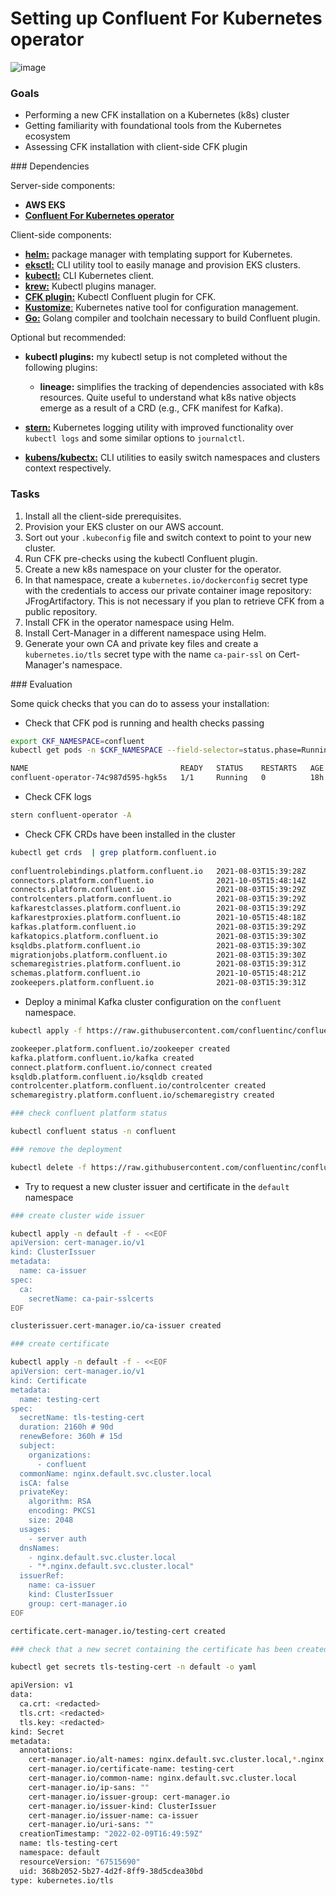 # Setting up Confluent For Kubernetes operator

![image](https://user-images.githubusercontent.com/3109377/153290401-b6a94bc6-bc22-43f0-ba3d-582dd81815f1.png)

### Goals

* Performing a new CFK installation on a Kubernetes (k8s) cluster
* Getting familiarity with foundational tools from the Kubernetes ecosystem  
* Assessing CFK installation with client-side CFK plugin


### Dependencies 

Server-side components: 

* **AWS EKS**
* [**Confluent For Kubernetes operator**](https://github.com/confluentinc/confluent-operator/blob/master/charts/README.md)

Client-side components: 

* [**helm:**](https://helm.sh/) package manager with templating support for Kubernetes.  
* [**eksctl:**](https://eksctl.io/) CLI utility tool to easily manage and provision EKS clusters.
* [**kubectl:**](https://kubernetes.io/docs/tasks/tools/) CLI Kubernetes client.
* [**krew:**](https://krew.sigs.k8s.io/) Kubectl plugins manager.   
* [**CFK plugin:**](https://github.com/confluentinc/confluent-operator#install-kubectl-plugin) Kubectl Confluent plugin for CFK.
* [**Kustomize**:](https://kustomize.io/) Kubernetes native tool for configuration management.
* [**Go:**](https://go.dev/doc/install) Golang compiler and toolchain necessary to build Confluent plugin. 

Optional but recommended: 

* **kubectl plugins:** my kubectl setup is not completed without the following plugins:

	* **lineage:** simplifies the tracking of dependencies associated with k8s resources. Quite useful to understand what k8s native objects emerge as a result of a CRD (e.g., CFK manifest for Kafka).     
	
* [**stern:**](https://github.com/wercker/stern) Kubernetes logging utility with improved functionality over `kubectl logs` and some similar options to `journalctl`.  
* [**kubens/kubectx:**](https://github.com/ahmetb/kubectx) CLI utilities to easily switch namespaces and clusters context respectively. 
  

### Tasks

1. Install all the client-side prerequisites.
2. Provision your EKS cluster on our AWS account.
3. Sort out your `.kubeconfig` file and switch context to point to your new cluster.
4. Run CFK pre-checks using the kubectl Confluent plugin.
5. Create a new k8s namespace on your cluster for the operator. 
6. In that namespace, create a `kubernetes.io/dockerconfig` secret type with the credentials to access our private container image repository: JFrogArtifactory. This is not necessary if you plan to retrieve CFK from a public repository. 
7. Install CFK in the operator namespace using Helm.
8. Install Cert-Manager in a different namespace using Helm.
9. Generate your own CA and private key files and create a `kubernetes.io/tls` secret type with the name `ca-pair-ssl` on Cert-Manager's namespace.

### Evaluation 

Some quick checks that you can do to assess your installation: 

* Check that CFK pod is running and health checks passing

```bash
export CKF_NAMESPACE=confluent
kubectl get pods -n $CKF_NAMESPACE --field-selector=status.phase=Running

NAME                                  READY   STATUS    RESTARTS   AGE
confluent-operator-74c987d595-hgk5s   1/1     Running   0          18h
```

* Check CFK logs

```bash
stern confluent-operator -A
```

* Check CFK CRDs have been installed in the cluster

```bash
kubectl get crds  | grep platform.confluent.io
 
confluentrolebindings.platform.confluent.io   2021-08-03T15:39:28Z
connectors.platform.confluent.io              2021-10-05T15:48:14Z
connects.platform.confluent.io                2021-08-03T15:39:29Z
controlcenters.platform.confluent.io          2021-08-03T15:39:29Z
kafkarestclasses.platform.confluent.io        2021-08-03T15:39:29Z
kafkarestproxies.platform.confluent.io        2021-10-05T15:48:18Z
kafkas.platform.confluent.io                  2021-08-03T15:39:29Z
kafkatopics.platform.confluent.io             2021-08-03T15:39:30Z
ksqldbs.platform.confluent.io                 2021-08-03T15:39:30Z
migrationjobs.platform.confluent.io           2021-08-03T15:39:30Z
schemaregistries.platform.confluent.io        2021-08-03T15:39:31Z
schemas.platform.confluent.io                 2021-10-05T15:48:21Z
zookeepers.platform.confluent.io              2021-08-03T15:39:31Z
``` 

* Deploy a minimal Kafka cluster configuration on the `confluent` namespace.

```bash
kubectl apply -f https://raw.githubusercontent.com/confluentinc/confluent-kubernetes-examples/master/quickstart-deploy/confluent-platform-singlenode.yaml

zookeeper.platform.confluent.io/zookeeper created
kafka.platform.confluent.io/kafka created
connect.platform.confluent.io/connect created
ksqldb.platform.confluent.io/ksqldb created
controlcenter.platform.confluent.io/controlcenter created
schemaregistry.platform.confluent.io/schemaregistry created

### check confluent platform status

kubectl confluent status -n confluent

### remove the deployment 

kubectl delete -f https://raw.githubusercontent.com/confluentinc/confluent-kubernetes-examples/master/quickstart-deploy/confluent-platform-singlenode.yaml
```

* Try to request a new cluster issuer and certificate in the `default` namespace

```bash
### create cluster wide issuer 

kubectl apply -n default -f - <<EOF
apiVersion: cert-manager.io/v1
kind: ClusterIssuer
metadata:
  name: ca-issuer
spec:
  ca:
    secretName: ca-pair-sslcerts
EOF

clusterissuer.cert-manager.io/ca-issuer created

### create certificate 

kubectl apply -n default -f - <<EOF
apiVersion: cert-manager.io/v1
kind: Certificate
metadata:
  name: testing-cert
spec:
  secretName: tls-testing-cert
  duration: 2160h # 90d
  renewBefore: 360h # 15d
  subject:
    organizations:
      - confluent
  commonName: nginx.default.svc.cluster.local
  isCA: false
  privateKey:
    algorithm: RSA
    encoding: PKCS1
    size: 2048
  usages:
    - server auth
  dnsNames:
    - nginx.default.svc.cluster.local
    - "*.nginx.default.svc.cluster.local"
  issuerRef:
    name: ca-issuer
    kind: ClusterIssuer
    group: cert-manager.io
EOF

certificate.cert-manager.io/testing-cert created

### check that a new secret containing the certificate has been created

kubectl get secrets tls-testing-cert -n default -o yaml

apiVersion: v1
data:
  ca.crt: <redacted>
  tls.crt: <redacted>
  tls.key: <redacted>
kind: Secret
metadata:
  annotations:
    cert-manager.io/alt-names: nginx.default.svc.cluster.local,*.nginx.default.svc.cluster.local
    cert-manager.io/certificate-name: testing-cert
    cert-manager.io/common-name: nginx.default.svc.cluster.local
    cert-manager.io/ip-sans: ""
    cert-manager.io/issuer-group: cert-manager.io
    cert-manager.io/issuer-kind: ClusterIssuer
    cert-manager.io/issuer-name: ca-issuer
    cert-manager.io/uri-sans: ""
  creationTimestamp: "2022-02-09T16:49:59Z"
  name: tls-testing-cert
  namespace: default
  resourceVersion: "67515690"
  uid: 368b2052-5b27-4d2f-8ff9-38d5cdea30bd
type: kubernetes.io/tls
```



